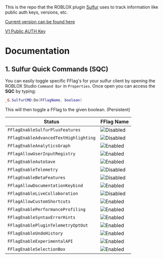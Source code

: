 This is the repo that the ROBLOX plugin [Sulfur](https://create.roblox.com/store/asset/110633114361989/Sulfur) uses to track information like public auth keys, versions, etc.

[Current version can be found here](./version.txt)

[V1 Public AUTH Key](./public-key.txt)

# Documentation
## 1. Sulfur Quick Commands (SQC)
You can easily toggle specific FFlag's for your sulfur client by opening the ROBLOX Studio `Command Bar` in `Properties`.
Once open you can access the **SQC** by typing: 
```lua
_G.SulfurCMD:Do(FFlagName, boolean)
```
This will then toggle a FFlag to the given boolean. (Persistent)

| Status                                | FFlag Name                                                                                 |
| ------------------------------------- | ------------------------------------------------------------------------------------------ |
| `FFlagEnableSulfurPlusFeatures`       | ![Disabled](https://img.shields.io/badge/FFlagEnableSulfurPlusFeatures-false-red)          |
| `FFlagEnableAdvancedTextHighlighting` | ![Disabled](https://img.shields.io/badge/FFlagEnableAdvancedTextHighlighting-false-red)    |
| `FFlagEnableAnalyticsGraph`           | ![Enabled](https://img.shields.io/badge/FFlagEnableAnalyticsGraph-true-brightgreen)        |
| `FFlagAllowUserInputRegistry`         | ![Enabled](https://img.shields.io/badge/FFlagAllowUserInputRegistry-true-brightgreen)      |
| `FFlagEnableAutoSave`                 | ![Enabled](https://img.shields.io/badge/FFlagEnableAutoSave-true-brightgreen)              |
| `FFlagEnableTelemetry`                | ![Disabled](https://img.shields.io/badge/FFlagEnableTelemetry-false-red)                   |
| `FFlagEnableBetaFeatures`             | ![Disabled](https://img.shields.io/badge/FFlagEnableBetaFeatures-false-red)                |
| `FFlagAllowDocumentationKeybind`      | ![Enabled](https://img.shields.io/badge/FFlagAllowDocumentationKeybind-true-brightgreen)   |
| `FFlagEnableLiveCollaboration`        | ![Disabled](https://img.shields.io/badge/FFlagEnableLiveCollaboration-false-red)           |
| `FFlagAllowCustomShortcuts`           | ![Enabled](https://img.shields.io/badge/FFlagAllowCustomShortcuts-true-brightgreen)        |
| `FFlagEnablePerformanceProfiling`     | ![Enabled](https://img.shields.io/badge/FFlagEnablePerformanceProfiling-true-brightgreen)  |
| `FFlagEnableSyntaxErrorHints`         | ![Enabled](https://img.shields.io/badge/FFlagEnableSyntaxErrorHints-true-brightgreen)      |
| `FFlagEnablePluginTelemetryOptOut`    | ![Enabled](https://img.shields.io/badge/FFlagEnablePluginTelemetryOptOut-true-brightgreen) |
| `FFlagEnableUndoHistory`              | ![Enabled](https://img.shields.io/badge/FFlagEnableUndoHistory-true-brightgreen)           |
| `FFlagEnableExperimentalAPI`          | ![Enabled](https://img.shields.io/badge/FFlagEnableExperimentalAPI-true-brightgreen)       |
| `FFlagEnableSelectionBox`             | ![Enabled](https://img.shields.io/badge/FFlagEnableSelectionBox-true-brightgreen)          |
